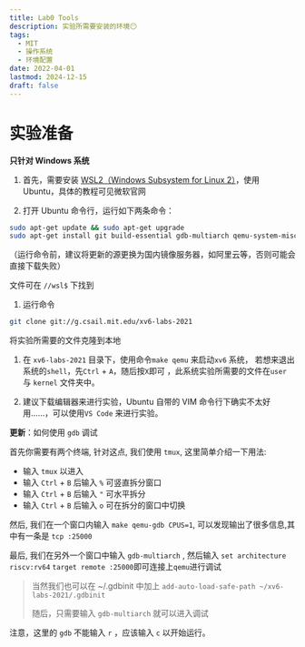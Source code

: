 ```yaml
---
title: Lab0 Tools
description: 实验所需要安装的环境😶
tags:
  - MIT
  - 操作系统
  - 环境配置
date: 2022-04-01
lastmod: 2024-12-15
draft: false
---
```


# 实验准备

**只针对 Windows 系统**

1. 首先，需要安装 [WSL2（Windows Subsystem for Linux 2）](https://docs.microsoft.com/zh-cn/windows/wsl/install)，使用 Ubuntu，具体的教程可见微软官网

1. 打开 Ubuntu 命令行，运行如下两条命令：

```bash
sudo apt-get update && sudo apt-get upgrade
sudo apt-get install git build-essential gdb-multiarch qemu-system-misc gcc-riscv64-linux-gnu binutils-riscv64-linux-gnu
```

（运行命令前，建议将更新的源更换为国内镜像服务器，如阿里云等，否则可能会直接下载失败）

文件可在 `//wsl$` 下找到

1. 运行命令

```bash
git clone git://g.csail.mit.edu/xv6-labs-2021
```

将实验所需要的文件克隆到本地

1. 在 `xv6-labs-2021` 目录下，使用命令`make qemu` 来启动`xv6` 系统， 若想来退出系统的`shell`，先`Ctrl` + `A`，随后按`X`即可 ，此系统实验所需要的文件在`user` 与 `kernel` 文件夹中。

1. 建议下载编辑器来进行实验，Ubuntu 自带的 VIM 命令行下确实不太好用……，可以使用`VS Code` 来进行实验。

**更新**：如何使用 `gdb` 调试

首先你需要有两个终端, 针对这点, 我们使用 `tmux`, 这里简单介绍一下用法:

- 输入 `tmux` 以进入
- 输入 `Ctrl` + `B` 后输入 `%` 可竖直拆分窗口
- 输入 `Ctrl` + `B` 后输入 `"` 可水平拆分
- 输入 `Ctrl` + `B` 后输入 `o` 可在拆分的窗口中切换

然后, 我们在一个窗口内输入 `make qemu-gdb CPUS=1`, 可以发现输出了很多信息,其中有一条是 `tcp :25000`

最后, 我们在另外一个窗口中输入 `gdb-multiarch` , 然后输入 `set architecture riscv:rv64` `target remote :25000`即可连接上`qemu`进行调试

> 当然我们也可以在 ~/.gdbinit 中加上 `add-auto-load-safe-path ~/xv6-labs-2021/.gdbinit`
>
> 随后，只需要输入 `gdb-multiarch` 就可以进入调试

注意，这里的 `gdb` 不能输入 `r` ，应该输入 `c` 以开始运行。
